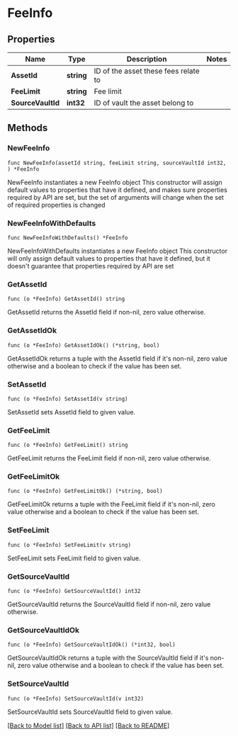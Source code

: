 # FeeInfo

## Properties

Name | Type | Description | Notes
------------ | ------------- | ------------- | -------------
**AssetId** | **string** | ID of the asset these fees relate to | 
**FeeLimit** | **string** | Fee limit | 
**SourceVaultId** | **int32** | ID of vault the asset belong to | 

## Methods

### NewFeeInfo

`func NewFeeInfo(assetId string, feeLimit string, sourceVaultId int32, ) *FeeInfo`

NewFeeInfo instantiates a new FeeInfo object
This constructor will assign default values to properties that have it defined,
and makes sure properties required by API are set, but the set of arguments
will change when the set of required properties is changed

### NewFeeInfoWithDefaults

`func NewFeeInfoWithDefaults() *FeeInfo`

NewFeeInfoWithDefaults instantiates a new FeeInfo object
This constructor will only assign default values to properties that have it defined,
but it doesn't guarantee that properties required by API are set

### GetAssetId

`func (o *FeeInfo) GetAssetId() string`

GetAssetId returns the AssetId field if non-nil, zero value otherwise.

### GetAssetIdOk

`func (o *FeeInfo) GetAssetIdOk() (*string, bool)`

GetAssetIdOk returns a tuple with the AssetId field if it's non-nil, zero value otherwise
and a boolean to check if the value has been set.

### SetAssetId

`func (o *FeeInfo) SetAssetId(v string)`

SetAssetId sets AssetId field to given value.


### GetFeeLimit

`func (o *FeeInfo) GetFeeLimit() string`

GetFeeLimit returns the FeeLimit field if non-nil, zero value otherwise.

### GetFeeLimitOk

`func (o *FeeInfo) GetFeeLimitOk() (*string, bool)`

GetFeeLimitOk returns a tuple with the FeeLimit field if it's non-nil, zero value otherwise
and a boolean to check if the value has been set.

### SetFeeLimit

`func (o *FeeInfo) SetFeeLimit(v string)`

SetFeeLimit sets FeeLimit field to given value.


### GetSourceVaultId

`func (o *FeeInfo) GetSourceVaultId() int32`

GetSourceVaultId returns the SourceVaultId field if non-nil, zero value otherwise.

### GetSourceVaultIdOk

`func (o *FeeInfo) GetSourceVaultIdOk() (*int32, bool)`

GetSourceVaultIdOk returns a tuple with the SourceVaultId field if it's non-nil, zero value otherwise
and a boolean to check if the value has been set.

### SetSourceVaultId

`func (o *FeeInfo) SetSourceVaultId(v int32)`

SetSourceVaultId sets SourceVaultId field to given value.



[[Back to Model list]](../README.md#documentation-for-models) [[Back to API list]](../README.md#documentation-for-api-endpoints) [[Back to README]](../README.md)


